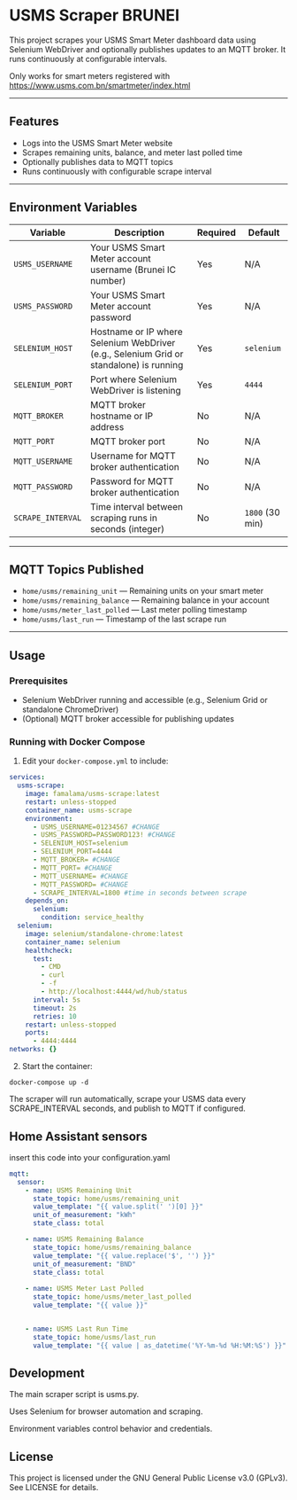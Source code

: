 # USMS Scraper BRUNEI

This project scrapes your USMS Smart Meter dashboard data using Selenium WebDriver and optionally publishes updates to an MQTT broker. It runs continuously at configurable intervals.

Only works for smart meters registered with https://www.usms.com.bn/smartmeter/index.html


---

## Features

- Logs into the USMS Smart Meter website  
- Scrapes remaining units, balance, and meter last polled time  
- Optionally publishes data to MQTT topics  
- Runs continuously with configurable scrape interval  

---

## Environment Variables

| Variable         | Description                                                                                     | Required | Default       |
|------------------|-------------------------------------------------------------------------------------------------|----------|---------------|
| `USMS_USERNAME`  | Your USMS Smart Meter account username (Brunei IC number)                                       | Yes      | N/A           |
| `USMS_PASSWORD`  | Your USMS Smart Meter account password                                                         | Yes      | N/A           |
| `SELENIUM_HOST`  | Hostname or IP where Selenium WebDriver (e.g., Selenium Grid or standalone) is running          | Yes       | `selenium`   |
| `SELENIUM_PORT`  | Port where Selenium WebDriver is listening                                                     | Yes       | `4444`        |
| `MQTT_BROKER`    | MQTT broker hostname or IP address                                                             | No       | N/A           |
| `MQTT_PORT`      | MQTT broker port                                                                               | No       | N/A           |
| `MQTT_USERNAME`  | Username for MQTT broker authentication                                                        | No       | N/A           |
| `MQTT_PASSWORD`  | Password for MQTT broker authentication                                                        | No       | N/A           |
| `SCRAPE_INTERVAL`| Time interval between scraping runs in seconds (integer)                                      | No       | `1800` (30 min)|

---

## MQTT Topics Published

- `home/usms/remaining_unit` — Remaining units on your smart meter  
- `home/usms/remaining_balance` — Remaining balance in your account  
- `home/usms/meter_last_polled` — Last meter polling timestamp  
- `home/usms/last_run` — Timestamp of the last scrape run  

---

## Usage

### Prerequisites

- Selenium WebDriver running and accessible (e.g., Selenium Grid or standalone ChromeDriver)  
- (Optional) MQTT broker accessible for publishing updates  

### Running with Docker Compose

1. Edit your `docker-compose.yml` to include:

```yaml
services:
  usms-scrape:
    image: famalama/usms-scrape:latest
    restart: unless-stopped
    container_name: usms-scrape
    environment:
      - USMS_USERNAME=01234567 #CHANGE 
      - USMS_PASSWORD=PASSWORD123! #CHANGE
      - SELENIUM_HOST=selenium 
      - SELENIUM_PORT=4444 
      - MQTT_BROKER= #CHANGE
      - MQTT_PORT= #CHANGE
      - MQTT_USERNAME= #CHANGE
      - MQTT_PASSWORD= #CHANGE
      - SCRAPE_INTERVAL=1800 #time in seconds between scrape
    depends_on:
      selenium:
        condition: service_healthy
  selenium:
    image: selenium/standalone-chrome:latest
    container_name: selenium
    healthcheck:
      test:
        - CMD
        - curl
        - -f
        - http://localhost:4444/wd/hub/status
      interval: 5s
      timeout: 2s
      retries: 10
    restart: unless-stopped
    ports:
      - 4444:4444
networks: {}

```


2. Start the container:

```docker-compose up -d```

The scraper will run automatically, scrape your USMS data every SCRAPE_INTERVAL seconds, and publish to MQTT if configured.

## Home Assistant sensors

insert this code into your configuration.yaml

```yaml
mqtt:
  sensor:
    - name: USMS Remaining Unit
      state_topic: home/usms/remaining_unit
      value_template: "{{ value.split(' ')[0] }}"
      unit_of_measurement: "kWh"
      state_class: total

    - name: USMS Remaining Balance
      state_topic: home/usms/remaining_balance
      value_template: "{{ value.replace('$', '') }}"
      unit_of_measurement: "BND"
      state_class: total
 
    - name: USMS Meter Last Polled
      state_topic: home/usms/meter_last_polled
      value_template: "{{ value }}"


    - name: USMS Last Run Time
      state_topic: home/usms/last_run
      value_template: "{{ value | as_datetime('%Y-%m-%d %H:%M:%S') }}"
```

## Development

The main scraper script is usms.py.

Uses Selenium for browser automation and scraping. 

Environment variables control behavior and credentials.

## License

This project is licensed under the GNU General Public License v3.0 (GPLv3). See LICENSE for details.
